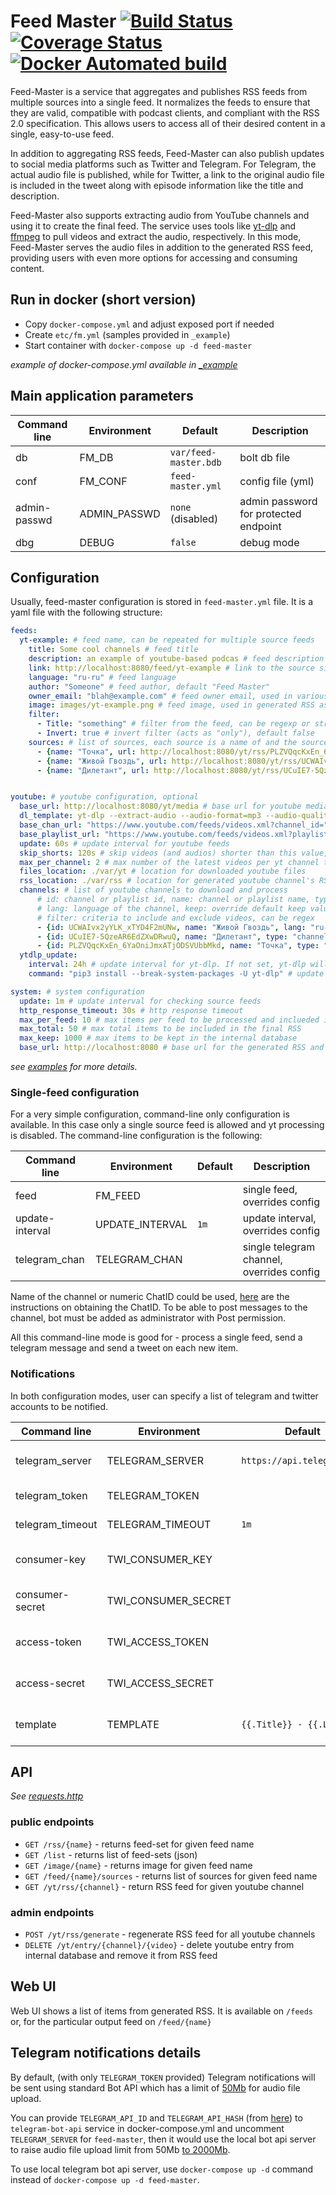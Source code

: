 # Feed Master [![Build Status](https://github.com/umputun/feed-master/workflows/build/badge.svg)](https://github.com/umputun/feed-master/actions) [![Coverage Status](https://coveralls.io/repos/github/umputun/feed-master/badge.svg?branch=master)](https://coveralls.io/github/umputun/feed-master?branch=master) [![Docker Automated build](https://img.shields.io/docker/automated/umputun/feed-master)](https://hub.docker.com/r/umputun/feed-master)


Feed-Master is a service that aggregates and publishes RSS feeds from multiple sources into a single feed. It normalizes the feeds to ensure that they are valid, compatible with podcast clients, and compliant with the RSS 2.0 specification. This allows users to access all of their desired content in a single, easy-to-use feed.

In addition to aggregating RSS feeds, Feed-Master can also publish updates to social media platforms such as Twitter and Telegram. For Telegram, the actual audio file is published, while for Twitter, a link to the original audio file is included in the tweet along with episode information like the title and description.

Feed-Master also supports extracting audio from YouTube channels and using it to create the final feed. The service uses tools like  [yt-dlp](https://github.com/yt-dlp/yt-dlp) and [ffmpeg](https://www.ffmpeg.org/) to pull videos and extract the audio, respectively. In this mode, Feed-Master serves the audio files in addition to the generated RSS feed, providing users with even more options for accessing and consuming content.

## Run in docker (short version)

- Copy `docker-compose.yml` and adjust exposed port if needed
- Create `etc/fm.yml` (samples provided in `_example`)
- Start container with `docker-compose up -d feed-master`

_example of docker-compose.yml available in [_example](https://github.com/umputun/feed-master/tree/master/_example)_

## Main application parameters

| Command line | Environment  | Default               | Description                           |
|--------------|--------------|-----------------------|---------------------------------------|
| db           | FM_DB        | `var/feed-master.bdb` | bolt db file                          |
| conf         | FM_CONF      | `feed-master.yml`     | config file (yml)                     |
| admin-passwd | ADMIN_PASSWD | `none` (disabled)     | admin password for protected endpoint |
| dbg          | DEBUG        | `false`               | debug mode                            |


## Configuration

Usually, feed-master configuration is stored in `feed-master.yml` file. It is a yaml file with the following structure:

```yaml
feeds:
  yt-example: # feed name, can be repeated for multiple source feeds
    title: Some cool channels # feed title
    description: an example of youtube-based podcas # feed description
    link: http://localhost:8080/feed/yt-example # link to the source site
    language: "ru-ru" # feed language
    author: "Someone" # feed author, default "Feed Master"
    owner_email: "blah@example.com" # feed owner email, used in various services (i.e. spotify) to confirm RSS submission
    image: images/yt-example.png # feed image, used in generated RSS as podcast thumbnail
    filter: 
      - Title: "something" # filter from the feed, can be regexp or string
      - Invert: true # invert filter (acts as "only"), default false
    sources: # list of sources, each source is a name of and the source RSS feed
      - {name: "Точка", url: http://localhost:8080/yt/rss/PLZVQqcKxEn_6YaOniJmxATjODSVUbbMkd}
      - {name: "Живой Гвоздь", url: http://localhost:8080/yt/rss/UCWAIvx2yYLK_xTYD4F2mUNw}
      - {name: "Дилетант", url: http://localhost:8080/yt/rss/UCuIE7-5QzeAR6EdZXwDRwuQ}


youtube: # youtube configuration, optional
  base_url: http://localhost:8080/yt/media # base url for youtube media
  dl_template: yt-dlp --extract-audio --audio-format=mp3 --audio-quality=0 -f m4a/bestaudio "https://www.youtube.com/watch?v={{.ID}}" --no-progress -o {{.FileName}} # template for youtube-dl
  base_chan_url: "https://www.youtube.com/feeds/videos.xml?channel_id=" # base url for youtube channel
  base_playlist_url: "https://www.youtube.com/feeds/videos.xml?playlist_id=" # base url for youtube playlist
  update: 60s # update interval for youtube feeds
  skip_shorts: 120s # skip videos (and audios) shorter than this value, optional
  max_per_channel: 2 # max number of the latest videos per yt channel to download and process
  files_location: ./var/yt # location for downloaded youtube files
  rss_location: ./var/rss # location for generated youtube channel's RSS
  channels: # list of youtube channels to download and process
      # id: channel or playlist id, name: channel or playlist name, type: "channel" or "playlist", 
      # lang: language of the channel, keep: override default keep value
      # filter: criteria to include and exclude videos, can be regex
      - {id: UCWAIvx2yYLK_xTYD4F2mUNw, name: "Живой Гвоздь", lang: "ru-ru"}
      - {id: UCuIE7-5QzeAR6EdZXwDRwuQ, name: "Дилетант", type: "channel", lang: "ru-ru", "keep": 10}
      - {id: PLZVQqcKxEn_6YaOniJmxATjODSVUbbMkd, name: "Точка", type: "playlist", lang: "ru-ru", filter: {include: "ТОЧКА", exclude: "STAR'цы Live"}} 
  ytdlp_update: 
    interval: 24h # update interval for yt-dlp. If not set, yt-dlp will not be updated 
    command: "pip3 install --break-system-packages -U yt-dlp" # update yt-dlp command

system: # system configuration
  update: 1m # update interval for checking source feeds
  http_response_timeout: 30s # http response timeout
  max_per_feed: 10 # max items per feed to be processed and inclueded in the final RSS
  max_total: 50 # max total items to be included in the final RSS
  max_keep: 1000 # max items to be kept in the internal database 
  base_url: http://localhost:8080 # base url for the generated RSS and media files
```

_see [examples](https://github.com/umputun/feed-master/tree/master/_example/etc) for more details._

### Single-feed configuration

For a very simple configuration, command-line only configuration is available. In this case only a single source feed is allowed and yt processing is disabled.  The command-line configuration is the following:

| Command line     | Environment         | Default                    | Description                               |
|------------------|---------------------|----------------------------|-------------------------------------------|
| feed             | FM_FEED             |                            | single feed, overrides config             |
| update-interval  | UPDATE_INTERVAL     | `1m`                       | update interval, overrides config         |
| telegram_chan    | TELEGRAM_CHAN       |                            | single telegram channel, overrides config |

Name of the channel or numeric ChatID could be used, [here](https://remark42.com/docs/configuration/telegram/#notifications-for-administrators) are the instructions on obtaining the ChatID. To be able to post messages to the channel, bot must be added as administrator with Post permission.

All this command-line mode is good for - process a single feed, send a telegram message and send a tweet on each new item.

### Notifications

In both configuration modes, user can specify a list of telegram and twitter accounts to be notified.

| Command line     | Environment         | Default                    | Description                               |
|------------------|---------------------|----------------------------|-------------------------------------------|
| telegram_server  | TELEGRAM_SERVER     | `https://api.telegram.org` | telegram bot api server                   |
| telegram_token   | TELEGRAM_TOKEN      |                            | telegram token                            |
| telegram_timeout | TELEGRAM_TIMEOUT    | `1m`                       | telegram timeout                          |
| consumer-key     | TWI_CONSUMER_KEY    |                            | twitter consumer key                      |
| consumer-secret  | TWI_CONSUMER_SECRET |                            | twitter consumer secret                   |
| access-token     | TWI_ACCESS_TOKEN    |                            | twitter access token                      |
| access-secret    | TWI_ACCESS_SECRET   |                            | twitter access secret                     |
| template         | TEMPLATE            | `{{.Title}} - {{.Link}}`   | twitter message template                  |


## API

_See [requests.http](https://github.com/umputun/feed-master/blob/master/requests.http)_

### public endpoints

- `GET /rss/{name}` - returns feed-set for given feed name
- `GET /list` - returns list of feed-sets (json)
- `GET /image/{name}` - returns image for given feed name
- `GET /feed/{name}/sources` - returns list of sources for given feed name
- `GET /yt/rss/{channel}` - return RSS feed for given youtube channel

### admin endpoints

- `POST /yt/rss/generate` - regenerate RSS feed for all youtube channels
- `DELETE /yt/entry/{channel}/{video}` - delete youtube entry from internal database and remove it from RSS feed

## Web UI

Web UI shows a list of items from generated RSS. It is available on `/feeds` or, for the particular output feed on `/feed/{name}`

## Telegram notifications details

By default, (with only `TELEGRAM_TOKEN` provided) Telegram notifications will be sent using standard Bot API which has a limit of [50Mb](https://core.telegram.org/bots/api#sending-files) for audio file upload.

You can provide `TELEGRAM_API_ID` and `TELEGRAM_API_HASH` (from [here](https://my.telegram.org/apps)) to `telegram-bot-api` service in docker-compose.yml and uncomment `TELEGRAM_SERVER` for `feed-master`, then it would use the local bot api server to raise audio file upload limit from 50Mb [to 2000Mb](https://core.telegram.org/bots/api#using-a-local-bot-api-server).

To use local telegram bot api server, use `docker-compose up -d` command instead of `docker-compose up -d feed-master`.
